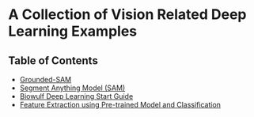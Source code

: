 # A Collection of Vision Related Deep Learning Examples

## Table of Contents
* [Grounded-SAM](https://github.com/yliu7366/yliu_utilities/tree/master/tutorials/Grounded-SAM)
* [Segment Anything Model (SAM)](https://github.com/yliu7366/yliu_utilities/tree/master/tutorials/SAM)
* [Biowulf Deep Learning Start Guide](https://github.com/yliu7366/yliu_utilities/tree/master/tutorials/biowulf)
* [Feature Extraction using Pre-trained Model and Classification](https://github.com/yliu7366/yliu_utilities/tree/master/tutorials/feature-extraction-classification)

